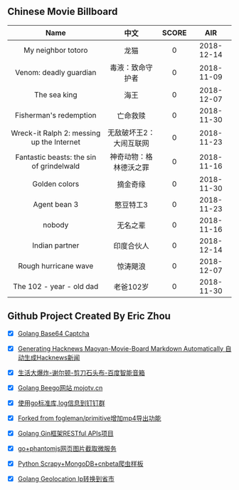 ## Chinese Movie Billboard
|   Name          | 中文           | SCORE   |  AIR|
|:-------------:|:-------------:| :-----:|:-----:|
|My neighbor totoro | 龙猫 |0| 2018-12-14|
|Venom: deadly guardian | 毒液：致命守护者 |0| 2018-11-09|
|The sea king | 海王 |0| 2018-12-07|
|Fisherman&#39;s redemption | 亡命救赎 |0| 2018-11-30|
|Wreck-it Ralph 2: messing up the Internet | 无敌破坏王2：大闹互联网 |0| 2018-11-23|
|Fantastic beasts: the sin of grindelwald | 神奇动物：格林德沃之罪 |0| 2018-11-16|
|Golden colors | 摘金奇缘 |0| 2018-11-30|
|Agent bean 3 | 憨豆特工3 |0| 2018-11-23|
|nobody | 无名之辈 |0| 2018-11-16|
|Indian partner | 印度合伙人 |0| 2018-12-14|
|Rough hurricane wave | 惊涛飓浪 |0| 2018-12-07|
|The 102 - year - old dad | 老爸102岁 |0| 2018-11-30|


## Github Project Created By Eric Zhou

- [x] [Golang Base64 Captcha](https://github.com/mojocn/base64Captcha)
- [x] [Generating Hacknews Maoyan-Movie-Board Markdown Automatically 自动生成Hacknews新闻](https://github.com/dejavuzhou/md-genie)
- [x] [生活大爆炸-谢尔顿-剪刀石头布-百度智能音箱](https://github.com/mojocn/dueros-bang-game)
- [x] [Golang Beego网站 mojotv.cn](https://github.com/mojocn/www.mojotv.cn)
- [x] [使用go标准库,log信息到钉钉群](https://github.com/mojocn/dooger)
- [x] [Forked from fogleman/primitive增加mp4导出功能](https://github.com/mojocn/primitive)
- [x] [Golang Gin框架RESTful APIs项目](https://github.com/JJJJJJJerk/ezier-golang-web-api-framework)
- [x] [go+phantomjs网页图片截取微服务](https://github.com/mojocn/screen_shot)
- [x] [Python Scrapy+MongoDB+cnbeta爬虫样板](https://github.com/mojocn/scrapy_mongodb_boilerplate_cnbeta)
- [x] [Golang Geolocation Ip转换到省市](https://github.com/mojocn/ip2location)





